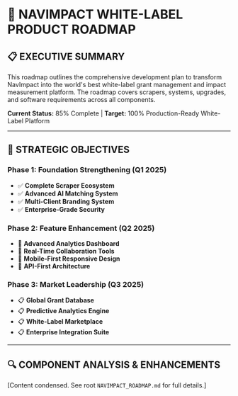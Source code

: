 # 🚀 **NAVIMPACT WHITE-LABEL PRODUCT ROADMAP**

## 📋 **EXECUTIVE SUMMARY**

This roadmap outlines the comprehensive development plan to transform NavImpact into the world's best white-label grant management and impact measurement platform. The roadmap covers scrapers, systems, upgrades, and software requirements across all components.

**Current Status:** 85% Complete | **Target:** 100% Production-Ready White-Label Platform

---

## 🎯 **STRATEGIC OBJECTIVES**

### **Phase 1: Foundation Strengthening (Q1 2025)**

- ✅ **Complete Scraper Ecosystem**
- ✅ **Advanced AI Matching System**
- ✅ **Multi-Client Branding System**
- ✅ **Enterprise-Grade Security**

### **Phase 2: Feature Enhancement (Q2 2025)**

- 🔄 **Advanced Analytics Dashboard**
- 🔄 **Real-Time Collaboration Tools**
- 🔄 **Mobile-First Responsive Design**
- 🔄 **API-First Architecture**

### **Phase 3: Market Leadership (Q3 2025)**

- 📋 **Global Grant Database**
- 📋 **Predictive Analytics Engine**
- 📋 **White-Label Marketplace**
- 📋 **Enterprise Integration Suite**

---

## 🔍 **COMPONENT ANALYSIS & ENHANCEMENTS**

[Content condensed. See root `NAVIMPACT_ROADMAP.md` for full details.]
